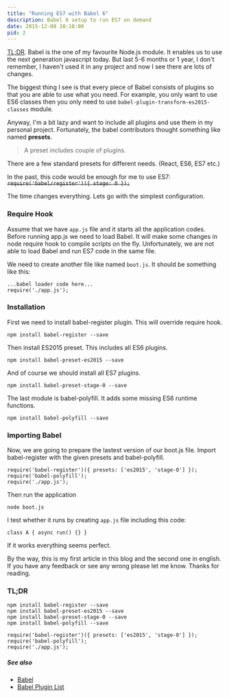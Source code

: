 ```yaml
---
title: "Running ES7 with Babel 6"
description: Babel 6 setup to run ES7 on demand
date: 2015-12-08 10:18:00
pid: 2
---
```


[TL;DR](#tldr). Babel is the one of my favourite Node.js module. It enables us to use the next generation javascript today. But last 5-6 months or 1 year, I don't remember, I haven't used it in any project and now I see there are lots of changes.

The biggest thing I see is that every piece of Babel consists of plugins so that you are able to use what you need. For example, you only want to use ES6 classes then you only need to use ```babel-plugin-transform-es2015-classes``` module.

Anyway, I'm a bit lazy and want to include all plugins and use them in my personal project. Fortunately, the babel contributors thought something like named **presets**.

> A preset includes couple of plugins.

There are a few standard presets for different needs. (React, ES6, ES7 etc.)

In the past, this code would be enough for me to use ES7: ~~```require('babel/register')({ stage: 0 });```~~

The time changes everything. Lets go with the simplest configuration.

### Require Hook
Assume that we have ```app.js``` file and it starts all the application codes. Before running app.js we need to load Babel. It will make some changes in node require hook to compile scripts on the fly. Unfortunately, we are not able to load Babel and run ES7 code in the same file.

We need to create another file like named ```boot.js```. It should be something like this:
```language-javascript
...babel loader code here...
require('./app.js');
```

### Installation
First we need to install babel-register plugin. This will override require hook.
```
npm install babel-register --save
```

Then install ES2015 preset. This includes all ES6 plugins.
```
npm install babel-preset-es2015 --save
```

And of course we should install all ES7 plugins.
```
npm install babel-preset-stage-0 --save
```

The last module is babel-polyfill. It adds some missing  ES6 runtime functions.

```
npm install babel-polyfill --save
```

### Importing Babel
Now, we are going to prepare the lastest version of our boot.js file. Import babel-register with the given presets and babel-polyfill.

```language-javascript
require('babel-register')({ presets: ['es2015', 'stage-0'] });
require('babel-polyfill');
require('./app.js');
```

Then run the application
```
node boot.js
```

I test whether it runs by creating ```app.js``` file including this code:
```language-javascript
class A { async run() {} }
```

If it works everything seems perfect.

By the way, this is my first article in this blog and the second one in english. If you have any feedback or see any wrong please let me know. Thanks for reading.

### TL;DR
```
npm install babel-register --save
npm install babel-preset-es2015 --save
npm install babel-preset-stage-0 --save
npm install babel-polyfill --save  
```

```language-javascript
require('babel-register')({ presets: ['es2015', 'stage-0'] });
require('babel-polyfill');
require('./app.js');
```

##### See also
- [Babel](http://babeljs.io)
- [Babel Plugin List](http://babeljs.io/docs/plugins/)
